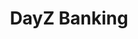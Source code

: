 ---
title: "DayZ Banking"

descriptions:
    - "Banking is a mod for the game DayZ that, as the name suggests, adds a banking system to the game. It consists of ATMs that players can interact with, allowing them to safely deposit a certain amount of money before heading out or withdraw some when they want to gear up at a trader."

role-descriptions:
    - "As the developer of the mod, I worked on every part of it. Since it was essentially my first mod for DayZ, this required a decent amount of time, as I had to familiarize myself not only with the modding side of DayZ's Enfusion Engine but also figure out aspects that I had relatively little hands-on experience with at the time, for example, the networking required to get the mod to work in multiplayer."

links:
    -   name: "github"
        url: "https://github.com/DennisVidal/DayZ-Banking"
        icon: "fab fa-github"
    -   name: "steam"
        url: "https://steamcommunity.com/sharedfiles/filedetails/?id=1836257061"
        icon: "fab fa-steam"

release: "August 2019"

engine:
    name: "Enfusion"
    url: "https://enfusionengine.com"

languages:
    -   name: "Enforce Script (C#&#8209like)"
        url: "https://community.bistudio.com/wiki/DayZ:Enforce_Script_Syntax"

roles:
    - "Programmer"
    - "Designer"
    - "Artist"

tools:
    -   name: "Visual Studio"
    -   name: "DayZ Tools"
        url: "https://store.steampowered.com/app/830640/DayZ_Tools/"
    -   name: "Blender"
    -   name: "Substance Painter"

screenshots:
    - "/images/dayz-banking/banking-1.jpg"
    - "/images/dayz-banking/banking-2.jpg"
    - "/images/dayz-banking/banking-3.jpg"
    - "/images/dayz-banking/banking-4.jpg"
    - "/images/dayz-banking/banking-5.jpg"
    - "/images/dayz-banking/banking-6.jpg"
    - "/images/dayz-banking/banking-7.jpg"
    - "/images/dayz-banking/banking-8.jpg"
    - "/images/dayz-banking/banking-9.jpg"
---
